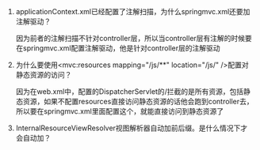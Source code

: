 1. applicationContext.xml已经配置了注解扫描，为什么springmvc.xml还要加注解驱动？
   
   因为前者的注解扫描不针对controller层，所以当controller层有注解的时候要在springmvc.xml配置注解驱动，他是针对controller层的注解驱动
   
2. 为什么要使用<mvc:resources mapping="/js/**" location="/js/" />配置对静态资源的访问？

   因为在web.xml中，配置的DispatcherServlet的<url-pattern>/</url-pattern>拦截的是所有资源，包括静态资源，如果不配置resources直接访问静态资源的话他会跑到controller去，所以要在springmvc.xml里面配置这个，就能直接访问到静态资源了
   
3. InternalResourceViewResolver视图解析器自动加前后缀。是什么情况下才会自动加？
